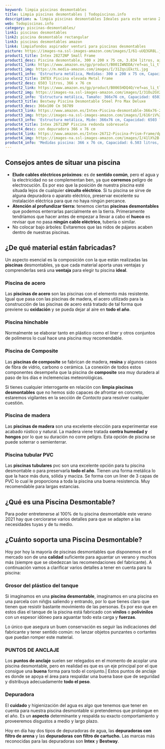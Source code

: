 ```yaml
---
keyword: limpia piscinas desmontables
title: Limpia piscinas desmontables | Todopiscinas.info
description: 🏊 limpia piscinas desmontables Ideales para este verano 2021. Aquí puedes comprar limpia piscinas desmontables y comparar con otras similares. No dejes escapar limpia piscinas desmontables a un precio realmente tentador.
web: Todopiscinas.info
category: piscinas-desmontables/
link1: piscinas desmontables
link2: piscina desmontable rectangular
link3: piscinas desmontables amazon
link4: limpiafondos aspirador venturi para piscinas desmontables
picture: https://images-na.ssl-images-amazon.com/images/I/61-uUQ3GR8L.jpg
product1_title: Intex 28272NP Small Frame
product1_desc: Piscina desmontable, 300 x 200 x 75 cm, 3.834 litros, azul
product1_link: https://www.amazon.es/gp/product/B001IWNDDA/ref=as_li_tl?ie=UTF8&camp=3638&creative=24630&creativeASIN=B001IWNDDA&linkCode=as2&tag=todopiscinas0e-21&linkId=25b9d647487c889cb6ef56ed63f50ca1
product1_img: https://m.media-amazon.com/images/I/31ZqsiEkctL.jpg
product1_info: 'Estructura metálica, Medidas: 300 x 200 x 75 cm, Capacidad: 3.834 litros, Para 6 personas (+ 6 años), Fácil montaje, Forma rectangular'
product2_title: INTEX Piscina elevada Metal Frame
product2_desc: 6503 litros, 366 x 76 cm
product2_link: https://www.amazon.es/gp/product/B0065HDQ4O/ref=as_li_tl?ie=UTF8&camp=3638&creative=24630&creativeASIN=B0065HDQ4O&linkCode=as2&tag=todopiscinas0e-21&linkId=ed2430e3ba564d3527ee103df33ed7b3
product2_img: https://images-na.ssl-images-amazon.com/images/I/31Ou2GV2SAL.jpg
product2_info: 'Estructura metálica, Tamaño: 366x76 cm, Capacidad: 6503 litros, Forma circular, De 4 a 7 personas (+6 años)'
product3_title: Bestway Piscina Desmontable Steel Pro Max Deluxe
product3_desc: 366x100 Cm 56709
product3_link: https://www.amazon.es/Intex-Piscina-desmontable-366x76-28210NP/dp/B0065HDQ4O?__mk_es_ES=%C3%85M%C3%85%C5%BD%C3%95%C3%91&crid=25UQGV9HG2INI&dchild=1&keywords=piscinas+desmontables&qid=1615854176&sprefix=piscinas+dem%2Caps%2C201&sr=8-5&linkCode=ll1&tag=todopiscinas0e-21&linkId=34f200977c6cbaab1f3f4d9ac0e64755&language=es_ES&ref_=as_li_ss_tl
product3_img: https://images-na.ssl-images-amazon.com/images/I/616riV%2BiY3L.jpg
product3_info: 'Estructura metálica, Mide: 366x76 cm, Capacidad: 6503 litros, De 4 a 7 personas mayores de 6 años, Forma circular, Tecnología Super-Tough'
product4_title: Intex 26712NP Piscina redonda sobresuelo
product4_desc: con depuradora 366 x 76 cm
product4_link: https://www.amazon.es/Intex-26712-Piscina-Prism-Frame/dp/B07FB823GL?__mk_es_ES=%C3%85M%C3%85%C5%BD%C3%95%C3%91&dchild=1&keywords=piscinas+desmontables+con+depuradora&qid=1615936418&sr=8-5&linkCode=ll1&tag=todopiscinas0e-21&linkId=d98699de7830cd471766fa1daa36de34&language=es_ES&ref_=as_li_ss_tl
product4_img: https://images-na.ssl-images-amazon.com/images/I/41lX%2B-YpibL.jpg
product4_info: 'Medidas piscina: 366 x 76 cm, Capacidad: 6.503 litros, Incluye depuradora de cartucha A, Lona resistente triple capa'
---
```




## Consejos antes de situar una piscina



*   **Elude cables eléctricos próximos**: es de **sentido común**, pero el agua y la electricidad no se complementan ben, ya que **corremos** peligro de electrocución. Es por eso que la posición de nuestra piscina esté situada lejos de cualquier **circuito eléctrico**. Si tu piscina se sirve de alguna depuradora o aparato eléctrico, preservar excelente su instalación eléctrica para que no haya ningún percance.
*   **Atención al profundizar tierra:** tenemos ciertas **piscinas desmontables** que podemos enterrarlas parcialmente en la tierra. Primeramente tendríamos que hacer antes de empezar a llevar a cabo el **hueco** es revisar que no pasa **ningún cable eléctrico**, tubería o similar.
*   No colocar bajo árboles: Evitaremos que las nidos de pájaros acaben dentro de nuestras piscinas.


## ¿De qué material están fabricadas?

Un aspecto esencial es la composición con la que están realizadas las **piscinas** desmontables, ya que cada material aporta unas ventajas y comprenderlas  será una **ventaja** para elegir tu piscina **ideal**.


### Piscina de acero

Las **piscinas de acero** son las piscinas con el elemento más resistente. Igual que pasa con las piscinas de madera, el acero utilizado para la construcción de las piscinas de acero está tratado de tal forma que previene su **oxidación** y se pueda dejar al aire en **todo el año**.


### Piscina hinchable

 Normalmente se elaborar tanto en plástico como el liner y otros conjuntos de polímeros lo cual hace una piscina muy recomendable.


### Piscina de Composite

Las **piscinas de composite** se fabrican de madera, **resina** y algunos casos de fibra de vidrio, carbono o cerámica. La conexión de todos estos componentes desempeña que la piscina de **composite** sea muy duradera al paso de los días e inclemencias meteorológicas.

Si tienes cualquier interrogante en relación con **limpia piscinas desmontables** que no hemos sido capaces de afrontar en concreto, estaremos vigilantes en la sección de _Contacto_ para resolver cualquier cuestión.


### Piscina de madera

Las **piscinas de madera** son una excelente elección para experimentar ese acabado rústico y natural. La madera viene tratada **contra humedad y hongos** por lo que su duración no corre peligro. Esta opción de piscina se puede soterrar o semienterrar.


### Piscina tubular PVC

Las **piscinas tubulares** pvc son una excelente opción para tu piscina desmontable o para preservarla **todo el año**. Tienen una forma metálica lo que la hace más dura, sólida y maciza. Se forma con un liner de 3 capas de PVC lo cual le proporciona a toda la piscina una buena resistencia. Muy recomendable para largas estancias.
## ¿Qué es una Piscina Desmontable?



Para poder entretenerse al 100% de tu piscina desmontable este verano 2021 hay que cerciorarse varios detalles para que se adapten a las necesidades tuyas y de tu medio.


## ¿Cuánto soporta una Piscina Desmontable?

Hoy por hoy la mayoría de piscinas desmontables que disponemos en el mercado son de una **calidad** suficiente para aguantar un verano y muchos más (siempre que se obedezcan las recomendaciones del fabricante). A continuación vamos a clarificar varios detalles a tener en cuenta para tu piscina:


### Grosor del plástico del tanque

Si imaginamos en una **piscina desmontable**, imaginamos en una piscina en una parcela con niñ@s saliendo y entrando, por lo que tienes claro que tienen que resistir bastante movimiento de las personas. Es por eso que en estos días el tanque de la piscina está fabricado con **vinilos** o **polivinilos** con un espesor idóneo para aguantar todo esta carga y **fuerzas**.

Lo único que asegura un	 buen conservación es seguir las indicaciones del fabricante y tener sentido común: no lanzar objetos punzantes o cortantes que puedan romper este material.


### PUNTOS DE ANCLAJE

Los **puntos de anclaje** suelen ser relegados en el momento de acoplar una piscina desmontable, pero en realidad es que es un eje principal por el que consigue una **buena** forma para todo el conjunto.| Estos puntos de anclaje es donde se apoya el área para respaldar una buena base que de seguridad y distribuya adecuadamente **todo el peso**.


### Depuradora

El **cuidado** y higienización del agua es algo que tenemos que tener en cuenta para nuestra piscina desmontable si pretendemos que prolongue en el año. Es un **aspecto** determinante y respalda su exacto comportamiento y proveeremos disgustos a medio y largo plazo.

Hoy en día hay dos tipos de depuradoras de agua, las **depuradoras con filtro de arena** y  las **depuradoras** **con filtro de cartucho.** Las marcas más reconocidas para las depuradoras son **Intex** y **Bestway**.

<brand-panel :title=product1_title :desc=product1_desc :img=product1_img :link=product1_link></brand-panel>

<external-banner></external-banner>


<stats-list :link1=link1 :link2=link2 :link3=link3 :link4=link4 :category=category></stats-list>